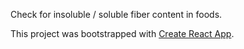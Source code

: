 Check for insoluble / soluble fiber content in foods.

This project was bootstrapped with [Create React App](https://github.com/facebookincubator/create-react-app).